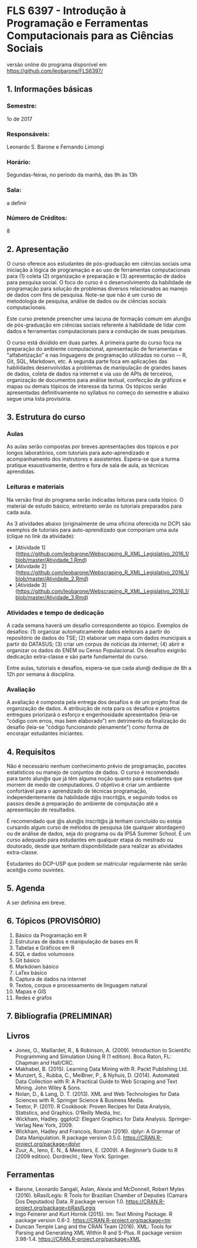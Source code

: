 #  FLS 6397 - Introdução à Programação e Ferramentas Computacionais para as Ciências Sociais

versão online do programa disponível em https://github.com/leobarone/FLS6397/

## 1. Informações básicas

### Semestre: 
1o de 2017

### Responsáveis: 
Leonardo S. Barone e Fernando Limongi

### Horário: 
Segundas-feiras, no período da manhã, das 9h às 13h

### Sala: 
a definir

### Número de Créditos: 
8

## 2. Apresentação

O curso oferece aos estudantes de pós-graduação em ciências sociais uma iniciação à lógica de programação e ao uso de ferramentas computacionais para (1) coleta (2) organização e preparação e (3) apresentação de dados para pesquisa social. O foco do curso é o desenvolvimento da habilidade de programação para solução de problemas diversos relacionados ao manejo de dados com fins de pesquisa. Note-se que não é um curso de metodologia de pesquisa, análise de dados ou de ciências sociais computacionais.

Este curso pretende preencher uma lacuna de formação comum em alun@s de pós-graduação em ciências sociais referente à habilidade de lidar com dados e ferramentas computacionais para a condução de suas pesquisas.

O curso está dividido em duas partes. A primeira parte do curso foca na preparação do ambiente computacional, apresentação de ferramentas e "alfabetização" e nas linguagens de programação utilizadas no curso -- R, Git, SQL, Markdown, etc. A segunda parte foca em aplicações das habilidades desenvolvidas a problemas de manipulação de grandes bases de dados, coleta de dados na internet e via uso de APIs de terceiros, organização de documentos para análise textual, confecção de gráficos e mapas ou demais tópicos de interesse da turma. Os tópicos serão apresentadas definitivamente no syllabus no começo do semestre e abaixo segue uma lista provisória.

## 3. Estrutura do curso

### Aulas
As aulas serão compostas por breves apresentações dos tópicos e por longos laboratórios, com tutoriais para auto-aprendizado e acompanhamento dos instrutores e assistentes. Espera-se que a turma pratique exaustivamente, dentro e fora de sala de aula, as técnicas aprendidas.

### Leituras e materiais
Na versão final do programa serão indicadas leituras para cada tópico. O material de estudo básico, entretanto serão os tutoriais preparados para cada aula.

As 3 atividades abaixo (originalmente de uma oficina oferecida no DCP) são exemplos de tutoriais para auto-aprendizado que comporiam uma aula (clique no link da atividade):
- [Atividade 1] (https://github.com/leobarone/Webscraping_R_XML_Legislativo_2016_1/blob/master/Atividade_1.Rmd)
- [Atividade 2] (https://github.com/leobarone/Webscraping_R_XML_Legislativo_2016_1/blob/master/Atividade_2.Rmd)
- [Atividade 3] (https://github.com/leobarone/Webscraping_R_XML_Legislativo_2016_1/blob/master/Atividade_3.Rmd)

### Atividades e tempo de dedicação

A cada semana haverá um desafio correspondente ao tópico. Exemplos de desafios: (1) organizar automaticamente dados eleitorais a partir do repositório de dados do TSE; (2) elaborar um mapa com dados municipais a partir do DATASUS; (3) criar um corpus de notícias da internet; (4) abrir e organizar os dados do ENEM ou Censo Populacional. Os desafios exigirão dedicação extra-classe e são parte fundamental do curso.

Entre aulas, tutoriais e desafios, espera-se que cada alun@ dedique de 8h a 12h por semana à disciplina.

### Avaliação

A avaliação é composta pela entrega dos desafios e de um projeto final de organização de dados. A atribuição de nota para os desafios e projetos entregues priorizará o esforço e engenhosidade apresentados (leia-se "código com erros, mas bem elaborado")  em detrimento da finalização do desafio (leia-se "código funcionando plenamente") como forma de encorajar estudantes iniciantes. 

## 4. Requisitos

Não é necessário nenhum conhecimento prévio de programação, pacotes estatísticos ou manejo de conjuntos de dados. O curso é recomendado para tanto alun@s que já têm alguma noção quanto para estudantes que morrem de medo de computadores. O objetivo é criar um ambiente confortável para o aprendizado de técnicas programação, independentemente da habilidade d@s inscrit@s, e seguindo todos os passos desde a preparação do ambiente de computação até a apresentação de resultados.

É recomendado que @s alun@s inscrit@s já tenham concluído ou esteja cursando algum curso de métodos de pesquisa (de qualquer abordagem) ou de análise de dados, seja do programa ou da IPSA Summer School. É um curso adequado para estudantes em qualquer etapa do mestrado ou doutorado, desde que tenham disponibilidade para realizar as atividades extra-classe.

Estudantes do DCP-USP que podem se matricular regularmente não serão aceit@s como ouvintes.

## 5. Agenda

A ser definina em breve.

## 6. Tópicos (PROVISÓRIO)

1. Básico da Programação em R
2. Estruturas de dados e manipulação de bases em R
3. Tabelas e Gráficos em R
4. SQL e dados volumosos
5. Git básico
6. Markdown básico
7. LaTex básico
8. Captura de dados na internet
9. Textos, corpus e processamento de linguagem natural
10. Mapas e GIS
11. Redes e grafos 

## 7. Bibliografia (PRELIMINAR)

## Livros
- Jones, O., Maillardet, R., & Robinson, A. (2009). Introduction to Scientific Programming and Simulation Using R (1 edition). Boca Raton, FL: Chapman and Hall/CRC.
- Makhabel, B. (2015). Learning Data Mining with R. Packt Publishing Ltd.
- Munzert, S., Rubba, C., MeiBner, P., & Nyhuis, D. (2014). Automated Data Collection with R: A Practical Guide to Web Scraping and Text Mining. John Wiley & Sons.
- Nolan, D., & Lang, D. T. (2013). XML and Web Technologies for Data Sciences with R. Springer Science & Business Media.
- Teetor, P. (2011). R Cookbook: Proven Recipes for Data Analysis, Statistics, and Graphics. O’Reilly Media, Inc.
- Wickham, Hadley. ggplot2: Elegant Graphics for Data Analysis. Springer-Verlag New York, 2009.
- Wickham, Hadley and Francois, Romain (2016). dplyr: A Grammar of Data Manipulation. R package version 0.5.0. https://CRAN.R-project.org/package=dplyr
- Zuur, A., Ieno, E. N., & Meesters, E. (2009). A Beginner’s Guide to R (2009 edition). Dordrecht.; New York: Springer.

## Ferramentas
- Barone, Leonardo Sangali, Aslan, Alexia and McDonnell, Robert Myles  (2016). bRasilLegis: R Tools for Brazilian Chamber of Deputies (Camara Dos Deputados) Data. R package version 1.0. https://CRAN.R-project.org/package=bRasilLegis
- Ingo Feinerer and Kurt Hornik (2015). tm: Text Mining Package. R package version 0.6-2. https://CRAN.R-project.org/package=tm
- Duncan Temple Lang and the CRAN Team (2016). XML: Tools for Parsing and Generating XML Within R and S-Plus. R package version 3.98-1.4. https://CRAN.R-project.org/package=XML
